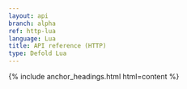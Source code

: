 ```yaml
---
layout: api
branch: alpha
ref: http-lua
language: Lua
title: API reference (HTTP)
type: Defold Lua
---
```

{% include anchor_headings.html html=content %}